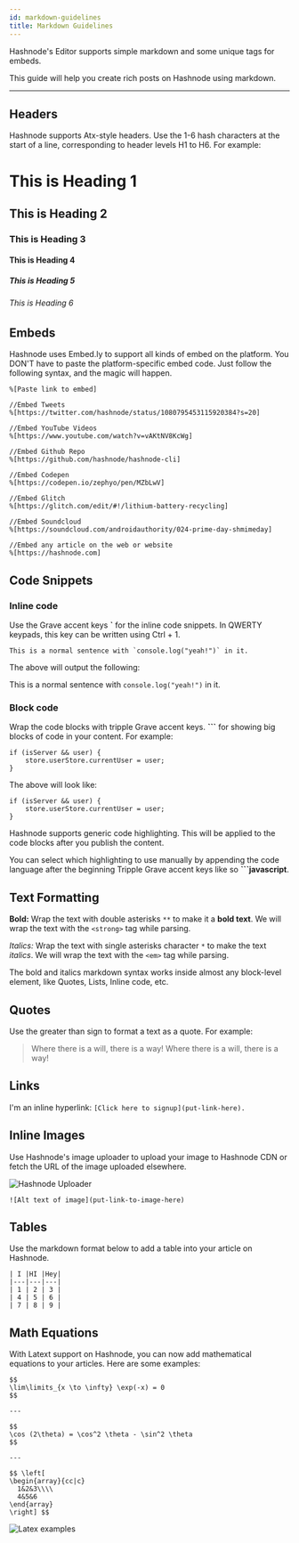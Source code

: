 ```yaml
---
id: markdown-guidelines
title: Markdown Guidelines
---
```



Hashnode's Editor supports simple markdown and some unique tags for embeds.

This guide will help you create rich posts on Hashnode using markdown.

---

## Headers

Hashnode supports Atx-style headers. Use the 1-6 hash characters at the start of a line, corresponding to header levels H1 to H6. For example:

# This is Heading 1
## This is Heading 2
### This is Heading 3
#### This is Heading 4
##### This is Heading 5
###### This is Heading 6

## Embeds

Hashnode uses Embed.ly to support all kinds of embed on the platform. You DON'T have to paste the platform-specific embed code. Just follow the following syntax, and the magic will happen.

```
%[Paste link to embed]

//Embed Tweets
%[https://twitter.com/hashnode/status/1080795453115920384?s=20]

//Embed YouTube Videos
%[https://www.youtube.com/watch?v=vAKtNV8KcWg]

//Embed Github Repo
%[https://github.com/hashnode/hashnode-cli]

//Embed Codepen
%[https://codepen.io/zephyo/pen/MZbLwV]

//Embed Glitch
%[https://glitch.com/edit/#!/lithium-battery-recycling]

//Embed Soundcloud
%[https://soundcloud.com/androidauthority/024-prime-day-shmimeday]

//Embed any article on the web or website
%[https://hashnode.com]
```

## Code Snippets

### Inline code

Use the Grave accent keys **`** for the inline code snippets. In QWERTY keypads, this key can be written using Ctrl + 1.

```
This is a normal sentence with `console.log("yeah!")` in it.
```

The above will output the following:

This is a normal sentence with `console.log("yeah!")` in it.

### Block code

Wrap the code blocks with tripple Grave accent keys. **```** for showing big blocks of code in your content. For example:

```
if (isServer && user) {
    store.userStore.currentUser = user;
}
```

The above will look like:

```
if (isServer && user) {
    store.userStore.currentUser = user;
}
```

Hashnode supports generic code highlighting. This will be applied to the code blocks after you publish the content.

You can select which highlighting to use manually by appending the code language after the beginning Tripple Grave accent keys like so **```javascript**.

## Text Formatting

**Bold:** Wrap the text with double asterisks `**` to make it a **bold text**. We will wrap the text with the `<strong>` tag while parsing.

*Italics:* Wrap the text with single asterisks character `*` to make the text *italics*. We will wrap the text with the `<em>` tag while parsing.

The bold and italics markdown syntax works inside almost any block-level element, like Quotes, Lists, Inline code, etc.

## Quotes

Use the greater than sign to format a text as a quote. For example:

> Where there is a will, there is a way!
Where there is a will, there is a way!

## Links

I'm an inline hyperlink: `[Click here to signup](put-link-here).`

## Inline Images

Use Hashnode's image uploader to upload your image to Hashnode CDN or fetch the URL of the image uploaded elsewhere.

![Hashnode Uploader](https://cdn.hashnode.com/res/hashnode/image/upload/v1547978025630/SkGNSabX4.png)

`![Alt text of image](put-link-to-image-here)`

## Tables

Use the markdown format below to add a table into your article on Hashnode.

```
| I |HI |Hey|
|---|---|---|
| 1 | 2 | 3 |
| 4 | 5 | 6 |
| 7 | 8 | 9 |
```

## Math Equations

With Latext support on Hashnode, you can now add mathematical equations to your articles. Here are some examples:

```
$$
\lim\limits_{x \to \infty} \exp(-x) = 0
$$

---

$$
\cos (2\theta) = \cos^2 \theta - \sin^2 \theta
$$

---

$$ \left[
\begin{array}{cc|c}
  1&2&3\\\\
  4&5&6
\end{array}
\right] $$

```

![Latex examples](https://cdn.hashnode.com/res/hashnode/image/upload/v1609225790772/bwECSA7u4.png)

